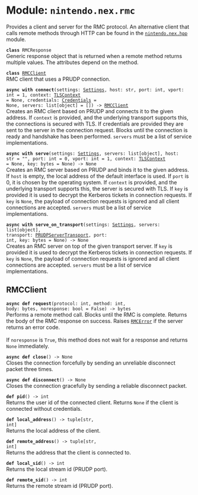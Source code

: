
# Module: <code>nintendo.nex.rmc</code>

Provides a client and server for the RMC protocol. An alternative client that calls remote methods through HTTP can be found in the [`nintendo.nex.hpp`](hpp.md) module.

<code>**class** RMCResponse</code><br>
<span class="docs">Generic response object that is returned when a remote method returns multiple values. The attributes depend on the method.</span>

<code>**class** [RMCClient](#rmcclient)</code><br>
<span class="docs">RMC client that uses a PRUDP connection.</span>

<code>**async with connect**(settings: [Settings](settings.md#settings), host: str, port: int, vport: int = 1, context: [TLSContext](https://anynet.readthedocs.io/en/latest/reference/tls/#tlscontext) = None, credentials: [Credentials](kerberos.md#credentials) = None, servers: list[object] = []) -> [RMCClient](#rmcclient)</code><br>
<span class="docs">Creates an RMC client based on PRUDP and connects it to the given address. If `context` is provided, and the underlying transport supports this, the connections is secured with TLS. If credentials are provided they are sent to the server in the connection request. Blocks until the connection is ready and handshake has been performed. `servers` must be a list of service implementations.</span>

<code>**async with serve**(settings: [Settings](settings.md#settings), servers: list[object], host: str = "", port: int = 0, vport: int = 1, context: [TLSContext](https://anynet.readthedocs.io/en/latest/reference/tls/#tlscontext) = None, key: bytes = None) -> None</code><br>
<span class="docs">Creates an RMC server based on PRUDP and binds it to the given address. If `host` is empty, the local address of the default interface is used. If `port` is 0, it is chosen by the operating system. If `context` is provided, and the underlying transport supports this, the server is secured with TLS. If `key` is provided it is used to decrypt the Kerberos tickets in connection requests. If `key` is `None`, the payload of connection requests is ignored and all client connections are accepted. `servers` must be a list of service implementations.</span>

<code>**async with serve_on_transport**(settings: [Settings](settings.md#settings), servers: list[object], transport: [PRUDPServerTransport](prudp.md#prudpservertransport), port: int, key: bytes = None) -> None</code><br>
<span class="docs">Creates an RMC server on top of the given transport server. If `key` is provided it is used to decrypt the Kerberos tickets in connection requests. If `key` is `None`, the payload of connection requests is ignored and all client connections are accepted. `servers` must be a list of service implementations.</span>

## RMCClient
<code>**async def request**(protocol: int, method: int, body: bytes, noresponse: bool = False) -> bytes</code><br>
<span class="docs">Performs a remote method call. Blocks until the RMC is complete. Returns the body of the RMC response on success. Raises [`RMCError`](common.md#rmcerror) if the server returns an error code.<br><br>If `noresponse` is `True`, this method does not wait for a response and returns `None` immediately.</span>

<code>**async def close**() -> None</code><br>
<span class="docs">Closes the connection forcefully by sending an unreliable disconnect packet three times.</span>

<code>**async def disconnect**() -> None</code><br>
<span class="docs">Closes the connection gracefully by sending a reliable disconnect packet.</span>

<code>**def pid**() -> int</code><br>
<span class="docs">Returns the user id of the connected client. Returns `None` if the client is connected without credentials.</span>

<code>**def local_address**() -> tuple[str, int]</code><br>
<span class="docs">Returns the local address of the client.</span>

<code>**def remote_address**() -> tuple[str, int]</code><br>
<span class="docs">Returns the address that the client is connected to.</span>

<code>**def local_sid**() -> int</code><br>
<span class="docs">Returns the local stream id (PRUDP port).</span>

<code>**def remote_sid**() -> int</code><br>
<span class="docs">Returns the remote stream id (PRUDP port).</span>

